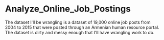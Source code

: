 # Analyze_Online_Job_Postings
The dataset I'll be wrangling is a dataset of 19,000 online job posts from 2004 to 2015 that were posted through an Armenian human resource portal. The dataset is dirty and messy enough that I'll have wrangling work to do.
